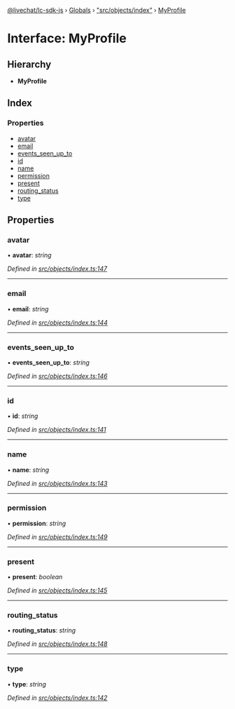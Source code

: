 [@livechat/lc-sdk-js](../README.md) › [Globals](../globals.md) › ["src/objects/index"](../modules/_src_objects_index_.md) › [MyProfile](_src_objects_index_.myprofile.md)

# Interface: MyProfile

## Hierarchy

* **MyProfile**

## Index

### Properties

* [avatar](_src_objects_index_.myprofile.md#avatar)
* [email](_src_objects_index_.myprofile.md#email)
* [events_seen_up_to](_src_objects_index_.myprofile.md#events_seen_up_to)
* [id](_src_objects_index_.myprofile.md#id)
* [name](_src_objects_index_.myprofile.md#name)
* [permission](_src_objects_index_.myprofile.md#permission)
* [present](_src_objects_index_.myprofile.md#present)
* [routing_status](_src_objects_index_.myprofile.md#routing_status)
* [type](_src_objects_index_.myprofile.md#type)

## Properties

###  avatar

• **avatar**: *string*

*Defined in [src/objects/index.ts:147](https://github.com/livechat/lc-sdk-js/blob/8143b05/src/objects/index.ts#L147)*

___

###  email

• **email**: *string*

*Defined in [src/objects/index.ts:144](https://github.com/livechat/lc-sdk-js/blob/8143b05/src/objects/index.ts#L144)*

___

###  events_seen_up_to

• **events_seen_up_to**: *string*

*Defined in [src/objects/index.ts:146](https://github.com/livechat/lc-sdk-js/blob/8143b05/src/objects/index.ts#L146)*

___

###  id

• **id**: *string*

*Defined in [src/objects/index.ts:141](https://github.com/livechat/lc-sdk-js/blob/8143b05/src/objects/index.ts#L141)*

___

###  name

• **name**: *string*

*Defined in [src/objects/index.ts:143](https://github.com/livechat/lc-sdk-js/blob/8143b05/src/objects/index.ts#L143)*

___

###  permission

• **permission**: *string*

*Defined in [src/objects/index.ts:149](https://github.com/livechat/lc-sdk-js/blob/8143b05/src/objects/index.ts#L149)*

___

###  present

• **present**: *boolean*

*Defined in [src/objects/index.ts:145](https://github.com/livechat/lc-sdk-js/blob/8143b05/src/objects/index.ts#L145)*

___

###  routing_status

• **routing_status**: *string*

*Defined in [src/objects/index.ts:148](https://github.com/livechat/lc-sdk-js/blob/8143b05/src/objects/index.ts#L148)*

___

###  type

• **type**: *string*

*Defined in [src/objects/index.ts:142](https://github.com/livechat/lc-sdk-js/blob/8143b05/src/objects/index.ts#L142)*
